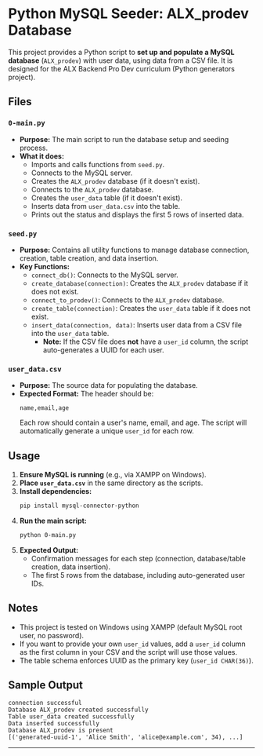 # Python MySQL Seeder: ALX_prodev Database

This project provides a Python script to **set up and populate a MySQL database** (`ALX_prodev`) with user data, using data from a CSV file. It is designed for the ALX Backend Pro Dev curriculum (Python generators project).

## Files

### `0-main.py`

- **Purpose:** The main script to run the database setup and seeding process.
- **What it does:**
  - Imports and calls functions from `seed.py`.
  - Connects to the MySQL server.
  - Creates the `ALX_prodev` database (if it doesn't exist).
  - Connects to the `ALX_prodev` database.
  - Creates the `user_data` table (if it doesn't exist).
  - Inserts data from `user_data.csv` into the table.
  - Prints out the status and displays the first 5 rows of inserted data.

### `seed.py`

- **Purpose:** Contains all utility functions to manage database connection, creation, table creation, and data insertion.
- **Key Functions:**
  - `connect_db()`: Connects to the MySQL server.
  - `create_database(connection)`: Creates the `ALX_prodev` database if it does not exist.
  - `connect_to_prodev()`: Connects to the `ALX_prodev` database.
  - `create_table(connection)`: Creates the `user_data` table if it does not exist.
  - `insert_data(connection, data)`: Inserts user data from a CSV file into the `user_data` table.
    - **Note:** If the CSV file does **not** have a `user_id` column, the script auto-generates a UUID for each user.

### `user_data.csv`

- **Purpose:** The source data for populating the database.
- **Expected Format:** The header should be:
  ```
  name,email,age
  ```
  Each row should contain a user's name, email, and age. The script will automatically generate a unique `user_id` for each row.

## Usage

1. **Ensure MySQL is running** (e.g., via XAMPP on Windows).
2. **Place `user_data.csv`** in the same directory as the scripts.
3. **Install dependencies:**
   ```sh
   pip install mysql-connector-python
   ```
4. **Run the main script:**
   ```sh
   python 0-main.py
   ```
5. **Expected Output:**
   - Confirmation messages for each step (connection, database/table creation, data insertion).
   - The first 5 rows from the database, including auto-generated user IDs.

## Notes

- This project is tested on Windows using XAMPP (default MySQL root user, no password).
- If you want to provide your own `user_id` values, add a `user_id` column as the first column in your CSV and the script will use those values.
- The table schema enforces UUID as the primary key (`user_id CHAR(36)`).

## Sample Output

```
connection successful
Database ALX_prodev created successfully
Table user_data created successfully
Data inserted successfully
Database ALX_prodev is present 
[('generated-uuid-1', 'Alice Smith', 'alice@example.com', 34), ...]
```

---